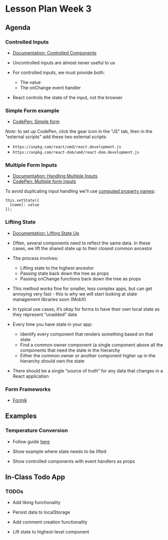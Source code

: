 # Lesson Plan Week 3

## Agenda

### Controlled Inputs

- [Documentation: Controlled Components](https://reactjs.org/docs/forms.html#controlled-components)

- Uncontrolled inputs are almost never useful to us

- For controlled inputs, we must provide _both_:
  - The value
  - The onChange event handler

- React controls the state of the input, not the browser

### Simple Form example

- [CodePen: Simple form](https://codepen.io/fdb/pen/ZwrqRQ?editors=0010)

*Note*: to set up CodePen, click the gear icon in the "JS" tab, then in the "external scripts" add these two external scripts:

- `https://unpkg.com/react/umd/react.development.js`
- `https://unpkg.com/react-dom/umd/react-dom.development.js`

### Multiple Form Inputs

- [Documentation: Handling Multiple Inputs](https://reactjs.org/docs/forms.html#handling-multiple-inputs)
- [CodePen: Multiple form inputs](https://codepen.io/fdb/pen/pGprPq?editors=0010)

To avoid duplicating input handling we'll use [computed property names](https://developer.mozilla.org/en-US/docs/Web/JavaScript/Reference/Operators/Object_initializer#Computed_property_names):

```
this.setState({
  [name]: value
});
```

### Lifting State

- [Documentation: Lifting State Up](https://reactjs.org/docs/lifting-state-up.html)

- Often, several components need to reflect the same data. In these cases, we lift the shared state up to their closest common ancestor

- The process involves:
  - Lifting state to the highest ancestor
  - Passing state back down the tree as props
  - Passing onChange functions back down the tree as props

- This method works fine for smaller, less complex apps, but can get annoying very fast - this is why we will start looking at state management libraries soon (MobX)

- In typical use cases, it’s okay for forms to have their own local state as they represent “unadded” data

- Every time you have state in your app:
  - Identify every component that renders something based on that state
  - Find a common owner component (a single component above all the components that need the state in the hierarchy
  - Either the common owner or another component higher up in the hierarchy should own the state

- There should be a single “source of truth” for any data that changes in a React application

### Form Frameworks

- [Formik](https://jaredpalmer.com/formik/)

## Examples

### Temperature Conversion

- Follow guide [here](https://reactjs.org/docs/lifting-state-up.html)

- Show example where state needs to be lifted

- Show controlled components with event handlers as props

## In-Class Todo App

### TODOs

- Add liking functionality

- Persist data to localStorage

- Add comment creation functionality

- Lift state to highest-level component
